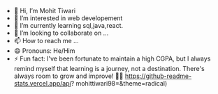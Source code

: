 - 👋 Hi, I’m Mohit Tiwari
- 👀 I’m interested in web developement 
- 🌱 I’m currently learning sql,java,react.
- 💞️ I’m looking to collaborate on ...
- 📫 How to reach me ...
- 😄 Pronouns: He/Him
- ⚡ Fun fact: I've been fortunate to maintain a high CGPA, but I always remind myself that learning is a journey, not a destination. There's always room to grow and improve! 🌱📖
https://github-readme-stats.vercel.app/api? mohittiwari98=&theme=radical)
<!---
mohittiwari98/mohittiwari98 is a ✨ special ✨ repository because its `README.md` (this file) appears on your GitHub profile.
You can click the Preview link to take a look at your changes.
--->
